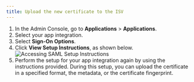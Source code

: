 ```yaml
---
title: Upload the new certificate to the ISV
---
```



1. In the Admin Console, go to **Applications** > **Applications**.
1. Select your app integration.
1. Select **Sign-On Options**.
1. Click **View Setup Instructions**, as shown below.<br/>![Accessing SAML Setup Instructions](/img/saml_setup_link.png)
1. Perform the setup for your app integration again by using the instructions provided. During this setup, you can upload the certificate in a specified format, the metadata, or the certificate fingerprint.


<NextSectionLink/>
